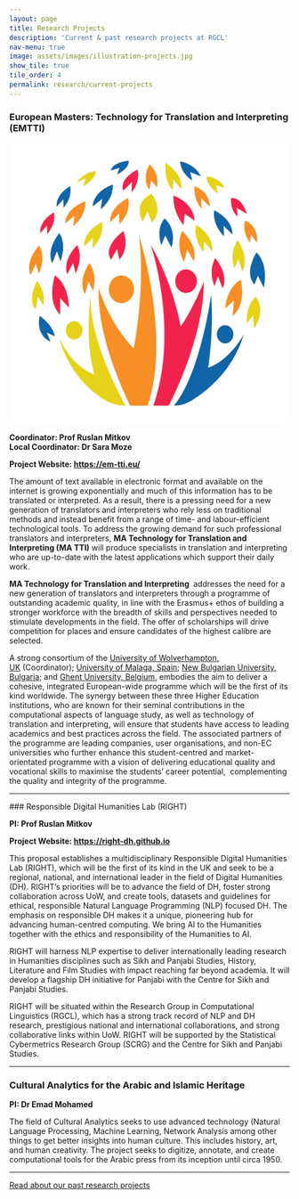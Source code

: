 ```yaml
---
layout: page
title: Research Projects 
description: 'Current & past research projects at RGCL'
nav-menu: true
image: assets/images/illustration-projects.jpg
show_tile: true
tile_order: 4
permalink: research/current-projects
---
```



### <span class="icon fa-solid fa-bookmark"></span> European Masters: Technology for Translation and Interpreting (EMTTI)

<span class="image right"><img src="/assets/images/illustration-seminar_emtti.png" alt="EMTTI logo"></span>
<!-- <a href="http://rgcl.wlv.ac.uk/wp-content/uploads/2021/02/color_logo_transparent-scaled.jpg"><img loading="lazy" class="size-medium wp-image-5194 alignright" src="http://rgcl.wlv.ac.uk/wp-content/uploads/2021/02/color_logo_transparent-300x134.jpg" alt="" width="300" height="134" srcset="http://rgcl.wlv.ac.uk/wp-content/uploads/2021/02/color_logo_transparent-300x134.jpg 300w, http://rgcl.wlv.ac.uk/wp-content/uploads/2021/02/color_logo_transparent-1024x459.jpg 1024w, http://rgcl.wlv.ac.uk/wp-content/uploads/2021/02/color_logo_transparent-768x344.jpg 768w, http://rgcl.wlv.ac.uk/wp-content/uploads/2021/02/color_logo_transparent-1536x688.jpg 1536w, http://rgcl.wlv.ac.uk/wp-content/uploads/2021/02/color_logo_transparent-2048x918.jpg 2048w, http://rgcl.wlv.ac.uk/wp-content/uploads/2021/02/color_logo_transparent-624x280.jpg 624w" sizes="(max-width: 300px) 100vw, 300px" /></a>   -->
**Coordinator: Prof Ruslan Mitkov**  
**Local Coordinator: Dr Sara Moze**

**Project Website: <a href="https://em-tti.eu/">https://em-tti.eu/</a>**

The amount of text available in electronic format and available on the internet is growing exponentially and much of this information has to be translated or interpreted. As a result, there is a pressing need for a new generation of translators and interpreters who rely less on traditional methods and instead benefit from a range of time- and labour-efficient technological tools. To address the growing demand for such professional translators and interpreters, **MA Technology for Translation and Interpreting (MA TTI)** will produce specialists in translation and interpreting who are up-to-date with the latest applications which support their daily work.

**MA Technology for Translation and Interpreting&nbsp;** addresses the need for a new generation of translators and interpreters through a programme of outstanding academic quality, in line with the Erasmus+ ethos of building a stronger workforce with the breadth of skills and perspectives needed to stimulate developments in the field. The offer of scholarships will drive competition for places and ensure candidates of the highest calibre are selected.

A strong consortium of the&nbsp;<a href="https://www.wlv.ac.uk/" target="_blank" rel="noopener">University of Wolverhampton, UK</a>&nbsp;(Coordinator);&nbsp;<a href="https://www.uma.es/?set_language=en" target="_blank" rel="noopener">University of Malaga, Spain</a>; <a href="https://www.nbu.bg/en" target="_blank" rel="noopener">New Bulgarian University, Bulgaria</a>; and&nbsp;<a href="https://www.ugent.be/en">Ghent University, Belgium</a>, embodies the aim to deliver a cohesive, integrated European-wide programme which will be the first of its kind worldwide. The synergy between these three Higher Education institutions, who are known for their seminal contributions in the computational aspects of language study, as well as technology of translation and interpreting, will ensure that students have access to leading academics and best practices across the field. The associated partners of the programme are leading companies, user organisations, and non-EC universities who further enhance this student-centred and market-orientated programme with a vision of delivering educational quality and vocational skills to maximise the students’ career potential,&nbsp; complementing the quality and integrity of the programme.&nbsp;


<!-- Separator between project:  -->
<hr />
### Responsible Digital Humanities Lab (RIGHT)

**PI: Prof Ruslan Mitkov**

**Project Website: <a href="https://right-dh.github.io">https://right-dh.github.io</a>**

This proposal establishes a multidisciplinary Responsible Digital Humanities Lab (RIGHT), which will be the first of its kind in the UK and seek to be a regional, national, and international leader in the field of Digital Humanities (DH). RIGHT’s priorities will be to advance the field of DH, foster strong collaboration across UoW, and create tools, datasets and guidelines for ethical, responsible Natural Language Programming (NLP) focused DH. The emphasis on responsible DH makes it a unique, pioneering hub for advancing human-centred computing. We bring AI to the Humanities together with the ethics and responsibility of the Humanities to AI.

RIGHT will harness NLP expertise to deliver internationally leading research in Humanities disciplines such as Sikh and Panjabi Studies, History, Literature and Film Studies with impact reaching far beyond academia. It will develop a flagship DH initiative for Panjabi with the Centre for Sikh and Panjabi Studies.

RIGHT will be situated within the Research Group in Computational Linguistics (RGCL), which has a strong track record of NLP and DH research, prestigious national and international collaborations, and strong collaborative links within UoW. RIGHT will be supported by the Statistical Cybermetrics Research Group (SCRG) and the Centre for Sikh and Panjabi Studies.


<!-- Separator between project:  -->
<hr />

### <span class="icon fa-solid fa-bookmark"></span> Cultural Analytics for the Arabic and Islamic Heritage

**PI: Dr Emad Mohamed**

The field of Cultural Analytics seeks to use advanced technology (Natural Language Processing, Machine Learning, Network Analysis among other things to get better insights into human culture.
This includes history, art, and human creativity. 
The project seeks to digitize, annotate, and create computational tools for the Arabic press from its inception until circa 1950.




<!-- ------------------ -->
<!-- /!\ DO NOT REMOVE  -->
<!-- ------------------ -->
<hr />
<a href="{{ site.url | relative_url }}/research/past-projects" class="button special fit small">Read about our past research projects</a>
<!-- -------------- -->
